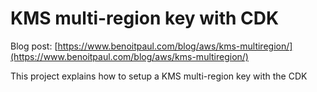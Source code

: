 # KMS multi-region key with CDK

Blog post: [https://www.benoitpaul.com/blog/aws/kms-multiregion/](https://www.benoitpaul.com/blog/aws/kms-multiregion/)

This project explains how to setup a KMS multi-region key with the CDK
